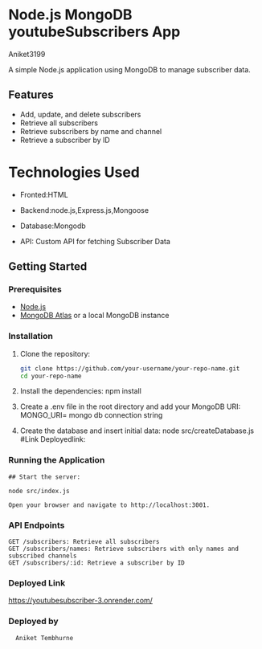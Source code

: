 # Node.js MongoDB youtubeSubscribers App
Aniket3199

A simple Node.js application using MongoDB to manage subscriber data.

## Features

- Add, update, and delete subscribers
- Retrieve all subscribers
- Retrieve subscribers by name and channel
- Retrieve a subscriber by ID
  

# Technologies Used
- Fronted:HTML 

- Backend:node.js,Express.js,Mongoose

- Database:Mongodb
- API: Custom API for fetching Subscriber Data
  

## Getting Started

### Prerequisites

- [Node.js](https://nodejs.org/en/)
- [MongoDB Atlas](https://www.mongodb.com/cloud/atlas) or a local MongoDB instance

### Installation

1. Clone the repository:

   ```sh
   git clone https://github.com/your-username/your-repo-name.git
   cd your-repo-name
2. Install the dependencies:
    npm install

3. Create a .env file in the root directory and add your MongoDB URI:
    MONGO_URI= mongo db connection string

4. Create the database and insert initial data:
    node src/createDatabase.js
   #Link
   Deployedlink:

### Running the Application

    ## Start the server:

    node src/index.js

    Open your browser and navigate to http://localhost:3001.

### API Endpoints

    GET /subscribers: Retrieve all subscribers
    GET /subscribers/names: Retrieve subscribers with only names and subscribed channels
    GET /subscribers/:id: Retrieve a subscriber by ID
### Deployed Link
https://youtubesubscriber-3.onrender.com/
### Deployed by
      Aniket Tembhurne
